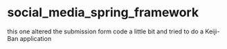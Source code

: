 # social_media_spring_framework
this one altered the submission form code a little bit and tried to do a Keiji-Ban application
